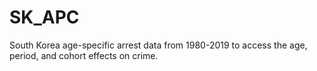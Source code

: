 # SK_APC
South Korea age-specific arrest data from 1980-2019 to access the age, period, and cohort effects on crime. 
